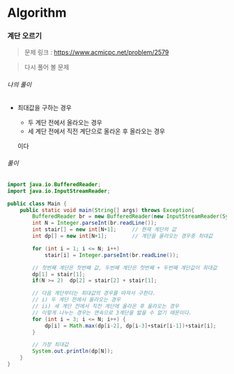 # Algorithm

### 계단 오르기

> 문제 링크 : https://www.acmicpc.net/problem/2579

> 다시 풀어 볼 문제



###### 나의 풀이

* 최대값을 구하는 경우

  * 두 계단 전에서 올라오는 경우
  * 세 계단 전에서 직전 계단으로 올라온 후 올라오는 경우

  이다




###### 풀이

~~~java
import java.io.BufferedReader;
import java.io.InputStreamReader;

public class Main {
    public static void main(String[] args) throws Exception{
        BufferedReader br = new BufferedReader(new InputStreamReader(System.in));
        int N = Integer.parseInt(br.readLine());
        int stair[] = new int[N+1];     // 현재 계단의 값
        int dp[] = new int[N+1];        // 계단을 올라오는 경우중 최대값

        for (int i = 1; i <= N; i++)
            stair[i] = Integer.parseInt(br.readLine());

        // 첫번째 계단은 첫번째 값, 두번째 계단은 첫번째 + 두번째 계단값이 최대값
        dp[1] = stair[1];
        if(N >= 2)  dp[2] = stair[2] + stair[1];

        // 다음 계단부터는 최대값의 경우를 따져서 구한다.
        // i) 두 계단 전에서 올라오는 경우
        // ii) 세 계단 전에서 직전 계단에 올라온 후 올라오는 경우
        // 이렇게 나누는 경우는 연속으로 3계단을 밟을 수 없기 때문이다.
        for (int i = 3; i <= N; i++) {
            dp[i] = Math.max(dp[i-2], dp[i-3]+stair[i-1])+stair[i];
        }

        // 가장 최대값
        System.out.println(dp[N]);
    }
}
~~~